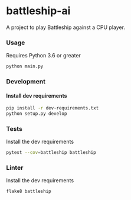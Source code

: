 # battleship-ai

A project to play Battleship against a CPU player.

### Usage

Requires Python 3.6 or greater
```bash
python main.py
```

### Development

#### Install dev requirements
```bash
pip install -r dev-requirements.txt
python setup.py develop
```

### Tests
Install the dev requirements
```bash
pytest --cov=battleship battleship
```

### Linter
Install the dev requirements
```bash
flake8 battleship
```
